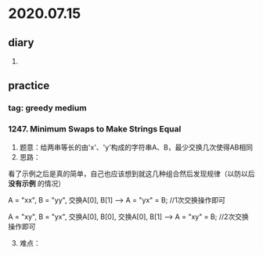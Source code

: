 # 2020.07.15
## diary
1. 
## practice
### tag: greedy medium
### 1247. Minimum Swaps to Make Strings Equal
1. 题意：给两串等长的由'x'、'y'构成的字符串A、B，最少交换几次使得AB相同
2. 思路：

看了示例之后是真的简单，自己也应该想到就这几种组合然后发现规律（以防以后 __没有示例__ 的情况）

A = "xx", B = "yy", 交换A[0], B[1]  --> A = "yx" = B;  //1次交换操作即可

A = "xy", B = "yx", 交换A[0], B[0], 交换A[0], B[1]  --> A = "xy" = B;  //2次交换操作即可

3. 难点： 
